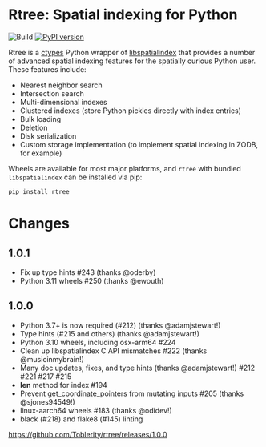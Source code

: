 # Rtree: Spatial indexing for Python

![Build](https://github.com/Toblerity/rtree/workflows/Build/badge.svg)
[![PyPI version](https://badge.fury.io/py/Rtree.svg)](https://badge.fury.io/py/Rtree)


Rtree is a [ctypes](http://docs.python.org/library/ctypes.html) Python wrapper of [libspatialindex](https://libspatialindex.org/) that provides a
number of advanced spatial indexing features for the spatially curious Python
user.  These features include:

* Nearest neighbor search
* Intersection search
* Multi-dimensional indexes
* Clustered indexes (store Python pickles directly with index entries)
* Bulk loading
* Deletion
* Disk serialization
* Custom storage implementation (to implement spatial indexing in ZODB, for example)


Wheels are available for most major platforms, and `rtree` with bundled `libspatialindex` can be installed via pip:

```
pip install rtree
```

# Changes

## 1.0.1

* Fix up type hints #243 (thanks @oderby)
* Python 3.11 wheels #250 (thanks @ewouth)

## 1.0.0


* Python 3.7+ is now required (#212) (thanks @adamjstewart!)
* Type hints (#215 and others) (thanks @adamjstewart!)
* Python 3.10 wheels, including osx-arm64 #224
* Clean up libspatialindex C API mismatches #222 (thanks @musicinmybrain!)
* Many doc updates, fixes, and type hints (thanks @adamjstewart!) #212 #221 #217 #215
* __len__ method for index #194
* Prevent get_coordinate_pointers from mutating inputs #205 (thanks @sjones94549!)
* linux-aarch64 wheels #183 (thanks @odidev!)
* black (#218) and flake8 (#145) linting

https://github.com/Toblerity/rtree/releases/1.0.0
